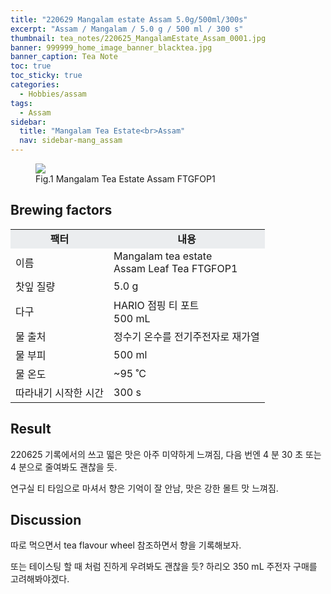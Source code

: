 ```yaml
---
title: "220629 Mangalam estate Assam 5.0g/500ml/300s"
excerpt: "Assam / Mangalam / 5.0 g / 500 ml / 300 s"
thumbnail: tea_notes/220625_MangalamEstate_Assam_0001.jpg
banner: 999999_home_image_banner_blacktea.jpg
banner_caption: Tea Note
toc: true
toc_sticky: true
categories:
  - Hobbies/assam
tags:
  - Assam
sidebar:
  title: "Mangalam Tea Estate<br>Assam"
  nav: sidebar-mang_assam
---
```


<figure class="align-center">
  <a href="{{ site.url }}{{ site.baseurl }}/assets/images/tea_notes/220625_MangalamEstate_Assam_0000.png">
  <img src="{{ site.url }}{{ site.baseurl }}/assets/images/tea_notes/220625_MangalamEstate_Assam_0000.png">
  </a>
  <figcaption>
  Fig.1 Mangalam Tea Estate Assam FTGFOP1
  </figcaption>
</figure>

## Brewing factors

<div align="center">
  <table align = "center" >
      <tr bgcolor="#ebedef" align ="center">
      <td><b>팩터</b></td>
      <td><b>내용</b></td>
      </tr>
      <tr>
      <td>이름</td>
      <td>Mangalam tea estate<br>Assam Leaf Tea FTGFOP1</td>
      </tr>
      <tr>
      <td>찻잎 질량</td>
      <td>5.0 g</td>
      </tr>
      <tr>
      <td>다구</td>
      <td>HARIO 점핑 티 포트<br>500 mL</td>
      </tr>
      <tr>
    <td>물 출처</td>
      <td>정수기 온수를 전기주전자로 재가열</td>
      </tr>
      <tr>
    <td>물 부피</td>
      <td>500 ml</td>
      </tr>
      <tr>
    <td>물 온도</td>
      <td>~95 ˚C</td>
      </tr>
      <tr>
    <td>따라내기 시작한 시간</td>
      <td>300 s</td>
      </tr>
  </table>
</div>

## Result

220625 기록에서의 쓰고 떫은 맛은 아주 미약하게 느껴짐, 다음 번엔 4 분 30 초 또는 4 분으로 줄여봐도 괜찮을 듯.

연구실 티 타임으로 마셔서 향은 기억이 잘 안남, 맛은 강한 몰트 맛 느껴짐.

## Discussion

따로 먹으면서 tea flavour wheel 참조하면서 향을 기록해보자.

또는 테이스팅 할 때 처럼 진하게 우려봐도 괜찮을 듯? 하리오 350 mL 주전자 구매를 고려해봐야겠다.

